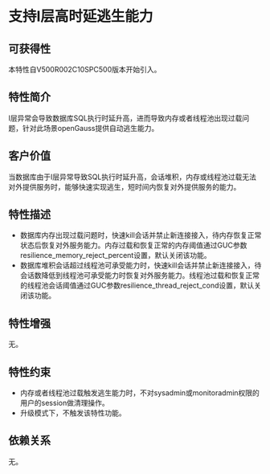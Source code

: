 # 支持I层高时延逃生能力<a name="ZH-CN_TOPIC_0000001348493549"></a>

## 可获得性<a name="section41616539"></a>

本特性自V500R002C10SPC500版本开始引入。

## 特性简介<a name="section39004531"></a>

I层异常会导致数据库SQL执行时延升高，进而导致内存或者线程池出现过载问题，针对此场景openGauss提供自动逃生能力。

## 客户价值<a name="section15496459"></a>

当数据库由于I层异常导致SQL执行时延升高，会话堆积，内存或线程池过载无法对外提供服务时，能够快速实现逃生，短时间内恢复对外提供服务的能力。

## 特性描述<a name="section5250404"></a>

-   数据库内存出现过载问题时，快速kill会话并禁止新连接接入，待内存恢复正常状态后恢复对外服务能力。内存过载和恢复正常的内存阈值通过GUC参数resilience\_memory\_reject\_percent设置，默认关闭该功能。
-   数据库堆积会话超过线程池可承受能力时，快速kill会话并禁止新连接接入，待会话数降低到线程池可承受能力时恢复对外服务能力。线程池过载和恢复正常的线程池会话阈值通过GUC参数resilience\_thread\_reject\_cond设置，默认关闭该功能。

## 特性增强<a name="section47253639"></a>

无。

## 特性约束<a name="section06531946143616"></a>

-   内存或者线程池过载触发逃生能力时，不对sysadmin或monitoradmin权限的用户的session做清理操作。
-   升级模式下，不触发该特性功能。

## 依赖关系<a name="section0124113762415"></a>

无。

